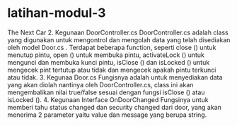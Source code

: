 # latihan-modul-3
The Next Car
2. Kegunaan DoorController.cs
DoorController.cs adalah class yang digunakan untuk mengontrol dan mengolah data yang telah disediakan oleh model Door.cs . Terdapat beberapa function, seperti close () untuk menutup pintu, open () untuk membuka pintu, activateLock () untuk mengunci dan membuka kunci pintu, isClose () dan isLocked () untuk mengecek pint tertutup atau tidak dan mengecek apakah pintu terkunci atau tidak.
3. Kegunaa Door.cs
Fungisnya adalah untuk menyediakan data yang akan diolah nantinya oleh DoorController.cs, class ini akan mengembalikan nilai true/false sesuai dengan fungsi isClose () atau isLocked ().
4. Kegunaan Interface OnDoorChanged Fungsinya untuk memberi tahu status changed dan security changed dari door, yang akan menerima 2 parameter yaitu value dan message yang berupa string.
